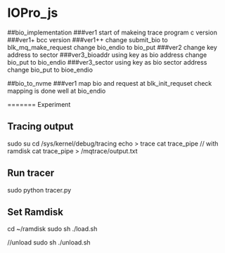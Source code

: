 # IOPro_js


##bio_implementation
###ver1
start of makeing trace program
c version
###ver1+
bcc version
###ver1++
change submit_bio to blk_mq_make_request
change bio_endio to bio_put
###ver2
change key address to sector
###ver3_bioaddr
using key as bio address
change bio_put to bio_endio
###ver3_sector
using key as bio sector address
change bio_put to bioe_endio

##bio_to_nvme
###ver1
map bio and request at blk_init_requset
check mapping is done well at bio_endio 


=======
Experiment

## Tracing output
sudo su
cd /sys/kernel/debug/tracing
echo > trace
cat trace_pipe
// with ramdisk
cat trace_pipe > /mqtrace/output.txt

## Run tracer
sudo python tracer.py

## Set Ramdisk
cd ~/ramdisk
sudo sh ./load.sh

//unload
sudo sh ./unload.sh

